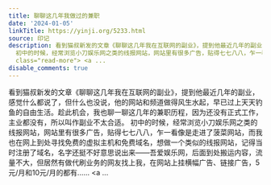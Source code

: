```yaml
---
title: 聊聊这几年我做过的兼职
date: '2024-01-05'
linkTitle: https://yinji.org/5233.html
source: 印记
description: 看到猫叔新发的文章《聊聊这几年我在互联网的副业》，提到他最近几年的副业，感觉什么都说了，但什么也没说，他的网站和频道做得风生水起，早已过上天天钓鱼的自由生活。趁此机会，我也聊一聊这几年的兼职历程，因为还没有正式工作，主业都没有，所以叫作副业不太合适。
  初中的时候，经常浏览小刀娱乐网之类的线报网站，网站里有很多广告，贴得七七八八，乍一看像是走进了菠菜网站，而我也在网上到处寻找免费的虚拟主机和免费域名，想做一个类似的线报网站，记得当时注册了域名，名字还挺不好意思说出来——吾爱娱乐网，后面到处搬运内容，流量不大，但居然有做代刷业务的网友找上我，在网站上挂横幅广告、链接广告，5元/月和10元/月的都有......<span
  class="read-more"> <a ...
disable_comments: true
---
```

看到猫叔新发的文章《聊聊这几年我在互联网的副业》，提到他最近几年的副业，感觉什么都说了，但什么也没说，他的网站和频道做得风生水起，早已过上天天钓鱼的自由生活。趁此机会，我也聊一聊这几年的兼职历程，因为还没有正式工作，主业都没有，所以叫作副业不太合适。 初中的时候，经常浏览小刀娱乐网之类的线报网站，网站里有很多广告，贴得七七八八，乍一看像是走进了菠菜网站，而我也在网上到处寻找免费的虚拟主机和免费域名，想做一个类似的线报网站，记得当时注册了域名，名字还挺不好意思说出来——吾爱娱乐网，后面到处搬运内容，流量不大，但居然有做代刷业务的网友找上我，在网站上挂横幅广告、链接广告，5元/月和10元/月的都有......<span class="read-more"> <a ...